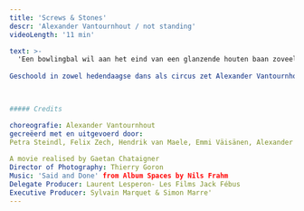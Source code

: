 ```yaml
---
title: 'Screws & Stones'
descr: 'Alexander Vantournhout / not standing'
videoLength: '11 min'

text: >-
  'Een bowlingbal wil aan het eind van een glanzende houten baan zoveel mogelijk kegels omver stoten. Maar wat als je de gebruikelijke omgeving wegdenkt? Screws zet de verhouding tussen lichaam en object op zijn kop. Voorwerpen worden vastgemaakt aan het lichaam en bieden grip. Ze helpen om de performers in evenwicht te houden of net niet. Met behulp van ijssteigers, bowlingballen en antizwaartekrachtschoenen tarten de dansers in Screws de regels van de fysica.  
  
Geschoold in zowel hedendaagse dans als circus zet Alexander Vantournhout na het warm onthaalde Red Haired Men een volgende stap in zijn zoektocht naar het potentieel van fysieke limitaties en de relatie tussen performer en object. In Screws gidst hij je samen met vier dansers-acrobaten langs een parcours van microperformances: van korte solo’s en duetten tot puntige groepschoreografieën. Screws & Stones is een dansante kortfilm die inspiratie haalt uit de voorstelling Screws en gefilmd werd in de Parijse Conciergerie.  

‍

##### Credits

choreografie: Alexander Vantournhout  
gecreëerd met en uitgevoerd door:  
Petra Steindl, Felix Zech, Hendrik van Maele, Emmi Väisänen, Alexander Vantournhout  
  
A movie realised by Gaetan Chataigner  
Director of Photography: Thierry Goron  
Music: 'Said and Done' from Album Spaces by Nils Frahm  
Delegate Producer: Laurent Lesperon- Les Films Jack Fébus  
Executive Producer: Sylvain Marquet & Simon Marre'
---
```

